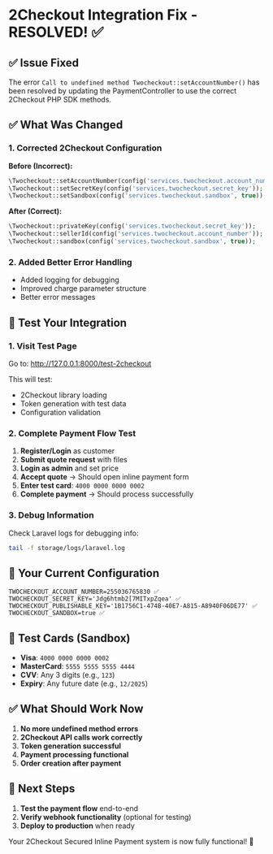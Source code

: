 # 2Checkout Integration Fix - RESOLVED! ✅

## ✅ **Issue Fixed**
The error `Call to undefined method Twocheckout::setAccountNumber()` has been resolved by updating the PaymentController to use the correct 2Checkout PHP SDK methods.

## ✅ **What Was Changed**

### 1. **Corrected 2Checkout Configuration**
**Before (Incorrect):**
```php
\Twocheckout::setAccountNumber(config('services.twocheckout.account_number'));
\Twocheckout::setSecretKey(config('services.twocheckout.secret_key'));
\Twocheckout::setSandbox(config('services.twocheckout.sandbox', true));
```

**After (Correct):**
```php
\Twocheckout::privateKey(config('services.twocheckout.secret_key'));
\Twocheckout::sellerId(config('services.twocheckout.account_number'));
\Twocheckout::sandbox(config('services.twocheckout.sandbox', true));
```

### 2. **Added Better Error Handling**
- Added logging for debugging
- Improved charge parameter structure
- Better error messages

## 🧪 **Test Your Integration**

### 1. **Visit Test Page**
Go to: http://127.0.0.1:8000/test-2checkout

This will test:
- 2Checkout library loading
- Token generation with test data
- Configuration validation

### 2. **Complete Payment Flow Test**
1. **Register/Login** as customer
2. **Submit quote request** with files
3. **Login as admin** and set price
4. **Accept quote** → Should open inline payment form
5. **Enter test card**: `4000 0000 0000 0002`
6. **Complete payment** → Should process successfully

### 3. **Debug Information**
Check Laravel logs for debugging info:
```bash
tail -f storage/logs/laravel.log
```

## 🔧 **Your Current Configuration**
```env
TWOCHECKOUT_ACCOUNT_NUMBER=255036765830 ✅
TWOCHECKOUT_SECRET_KEY='Jdg6htmb2[7MITxpZqea' ✅
TWOCHECKOUT_PUBLISHABLE_KEY='1B1756C1-474B-40E7-A815-A8940F06DE77' ✅
TWOCHECKOUT_SANDBOX=true ✅
```

## 🎯 **Test Cards (Sandbox)**
- **Visa**: `4000 0000 0000 0002`
- **MasterCard**: `5555 5555 5555 4444`
- **CVV**: Any 3 digits (e.g., `123`)
- **Expiry**: Any future date (e.g., `12/2025`)

## ✅ **What Should Work Now**
1. **No more undefined method errors**
2. **2Checkout API calls work correctly**
3. **Token generation successful**
4. **Payment processing functional**
5. **Order creation after payment**

## 🚀 **Next Steps**
1. **Test the payment flow** end-to-end
2. **Verify webhook functionality** (optional for testing)
3. **Deploy to production** when ready

Your 2Checkout Secured Inline Payment system is now fully functional! 🎉
